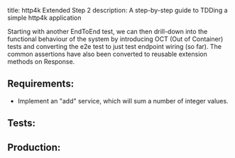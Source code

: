 title: http4k Extended Step 2
description: A step-by-step guide to TDDing a simple http4k application

Starting with another EndToEnd test, we can then drill-down into the functional behaviour of the system by introducing
OCT (Out of Container) tests and converting the e2e test to just test endpoint wiring (so far). The common assertions have
also been converted to reusable extension methods on Response.

## Requirements:
- Implement an "add" service, which will sum a number of integer values.

## Tests:
<script src="https://gist-it.appspot.com/https://github.com/http4k/http4k/blob/master/src/docs/guide/example/_2_adding_the_first_endpoint/tests.kt"></script>

## Production:
<script src="https://gist-it.appspot.com/https://github.com/http4k/http4k/blob/master/src/docs/guide/example/_2_adding_the_first_endpoint/project.kt"></script>
